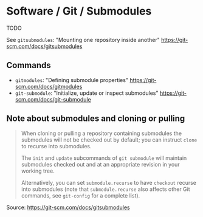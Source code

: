 # Software / Git / Submodules

TODO

See `gitsubmodules`: "Mounting one repository inside another"
<https://git-scm.com/docs/gitsubmodules>

## Commands

- `gitmodules`: "Defining submodule properties"
  <https://git-scm.com/docs/gitmodules>
- `git-submodule`: "Initialize, update or inspect submodules"
  <https://git-scm.com/docs/git-submodule>

## Note about submodules and cloning or pulling

> When cloning or pulling a repository containing submodules the submodules will not be
  checked out by default; you can instruct `clone` to recurse into submodules.
>
> The `init` and `update` subcommands of `git submodule` will maintain submodules checked out
  and at an appropriate revision in your working tree.
>
> Alternatively, you can set `submodule.recurse` to have `checkout` recurse into submodules (note
  that `submodule.recurse` also affects other Git commands, see `git-config` for a complete list).

Source: <https://git-scm.com/docs/gitsubmodules>
